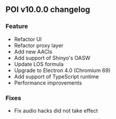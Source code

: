 ## POI v10.0.0 changelog
### Feature
- Refactor UI
- Refactor proxy layer
- Add new AACIs
- Add support of Shinyo's OASW
- Update LOS formula
- Upgrade to Electron 4.0 (Chromium 69)
- Add support of TypeScript runtime
- Performance improvements
### Fixes
- Fix audio hacks did not take effect
